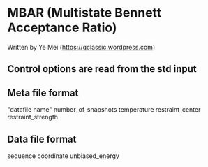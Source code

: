 # MBAR (Multistate Bennett Acceptance Ratio)
  Written by Ye Mei (https://qclassic.wordpress.com)

## Control options are read from the std input

## Meta file format
"datafile name"   number_of_snapshots   temperature   restraint_center   restraint_strength

## Data file format
sequence   coordinate   unbiased_energy
